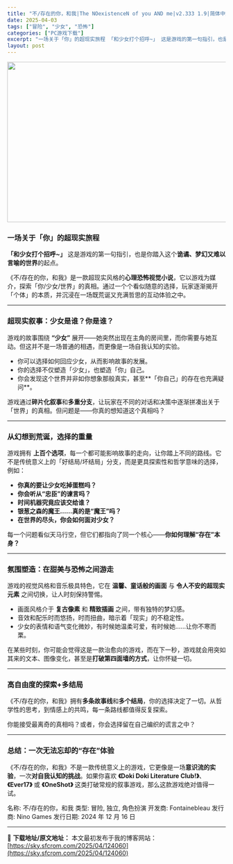 ```yaml
---
title: "不/存在的你，和我|The NOexistenceN of you AND me|v2.333 1.9|简体中文|1.35G"
date: 2025-04-03
tags: ["冒险", "少女", "恐怖"]
categories: ["PC游戏下载"]
excerpt: "一场关于「你」的超现实旅程 「和少女打个招呼~」 这是游戏的第一句指引，也是你踏入这个诡谲、梦幻又难以言喻的世界的起点。 《不/存在的你，和我》是一款超现实风格的心理恐怖视觉小说，它以游戏为媒介，探索「你/少女/世界」的真相。通过一个个看似随意的选择，玩家逐渐揭开「个体」的本质，并沉浸在一场既荒诞又&hellip;"
layout: post
---
```


<img class="aligncenter size-full wp-image-124061" src="https://sky.sfcrom.com/wp-content/uploads/2025/04/2025040307243076.webp" alt="" width="660" height="370" />
<h3><strong>一场关于「你」的超现实旅程</strong></h3>
<strong>「和少女打个招呼~」</strong> 这是游戏的第一句指引，也是你踏入这个<strong>诡谲、梦幻又难以言喻的世界</strong>的起点。

《不/存在的你，和我》是一款超现实风格的<strong>心理恐怖视觉小说</strong>，它以游戏为媒介，探索「你/少女/世界」的真相。通过一个个看似随意的选择，玩家逐渐揭开「个体」的本质，并沉浸在一场既荒诞又充满哲思的互动体验之中。

<hr />

<h3><strong>超现实叙事：少女是谁？你是谁？</strong></h3>
游戏的故事围绕 <strong>“少女”</strong> 展开——她突然出现在主角的房间里，而你需要与她互动。但这并不是一场普通的相遇，而更像是一场自我认知的实验。
<ul>
 	<li>你可以选择如何回应少女，从而影响故事的发展。</li>
 	<li>你的选择不仅塑造「少女」，也塑造「你」自己。</li>
 	<li>你会发现这个世界并非如你想象那般真实，甚至**「你自己」的存在也充满疑问**。</li>
</ul>
游戏通过<strong>碎片化叙事</strong>和<strong>多重分支</strong>，让玩家在不同的对话和决策中逐渐拼凑出关于「世界」的真相。但问题是——你真的想知道这个真相吗？

<hr />

<h3><strong>从幻想到荒诞，选择的重量</strong></h3>
游戏拥有 <strong>上百个选项</strong>，每一个都可能影响故事的走向，让你踏上不同的路线。它不是传统意义上的「好结局/坏结局」分支，而是更具探索性和哲学意味的选择，例如：
<ul>
 	<li><strong>你真的要让少女吃掉蛋糕吗？</strong></li>
 	<li><strong>你会听从“忠臣”的谏言吗？</strong></li>
 	<li><strong>时间机器究竟应该交给谁？</strong></li>
 	<li><strong>银葱之森的魔王……真的是“魔王”吗？</strong></li>
 	<li><strong>在世界的尽头，你会如何面对少女？</strong></li>
</ul>
每一个问题看似天马行空，但它们都指向了同一个核心——<strong>你如何理解“存在”本身？</strong>

<hr />

<h3><strong>氛围塑造：在甜美与恐怖之间游走</strong></h3>
游戏的视觉风格和音乐极具特色，它在 <strong>温馨、童话般的画面</strong> 与 <strong>令人不安的超现实元素</strong> 之间切换，让人时刻保持警惕。
<ul>
 	<li>画面风格介于 <strong>复古像素</strong> 和 <strong>精致插画</strong> 之间，带有独特的梦幻感。</li>
 	<li>音效和配乐时而悠扬，时而扭曲，暗示着「现实」的不稳定性。</li>
 	<li>少女的表情和语气变化微妙，有时候她温柔可爱，有时候她……让你不寒而栗。</li>
</ul>
在某些时刻，你可能会觉得这是一款治愈向的游戏，而在下一秒，游戏就会用突如其来的文本、图像变化，甚至是<strong>打破第四面墙的方式</strong>，让你怀疑一切。

<hr />

<h3><strong>高自由度的探索+多结局</strong></h3>
《不/存在的你，和我》拥有<strong>多条故事线</strong>和<strong>多个结局</strong>，你的选择决定了一切。从哲学性的思考，到情感上的共鸣，每一条路线都值得反复探索。

你能接受最离奇的真相吗？或者，你会选择留在自己编织的谎言之中？

<hr />

<h3><strong>总结：一次无法忘却的“存在”体验</strong></h3>
《不/存在的你，和我》不是一款传统意义上的游戏，它更像是一场<strong>意识流的实验</strong>，一次<strong>对自我认知的挑战</strong>。如果你喜欢 <strong>《Doki Doki Literature Club!》</strong>、<strong>《Ever17》</strong> 或 <strong>《OneShot》</strong> 这类打破常规的叙事游戏，那么这款游戏绝对值得一试。

名称: 不/存在的你，和我
类型: 冒险, 独立, 角色扮演
开发商: Fontainebleau
发行商: Nino Games
发行日期: 2024 年 12 月 16 日

---
📖 **下载地址/原文地址：** 本文最初发布于我的博客网站：[https://sky.sfcrom.com/2025/04/124060](https://sky.sfcrom.com/2025/04/124060)
